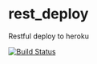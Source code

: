 # rest_deploy

Restful deploy to heroku

[![Build Status](https://travis-ci.org/schrode50/rest_deploy.svg?branch=master)](https://travis-ci.org/schrode50/rest_deploy)

